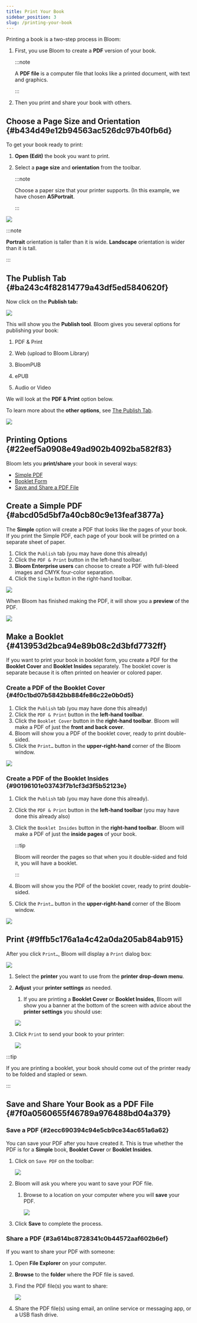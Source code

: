 ```yaml
---
title: Print Your Book
sidebar_position: 3
slug: /printing-your-book
---
```




Printing a book is a two-step process in Bloom:

1. First, you use Bloom to create a **PDF** version of your book.

	:::note
	
	A **PDF file** is a computer file that looks like a printed document, with text and graphics.
	
	:::
	
	

2. Then you print and share your book with others.

## Choose a Page Size and Orientation {#b434d49e12b94563ac526dc97b40fb6d}


To get your book ready to print:

1. **Open (Edit)** the book you want to print.
2. Select a **page size** and **orientation** from the toolbar.

	:::note
	
	Choose a paper size that your printer supports. (In this example, we have chosen **A5Portrait**.
	
	:::
	
	


![](./printing-your-book.5bb07a3d-3752-4356-8fdf-04f0624c49ee.png)


:::note

**Portrait** orientation is taller than it is wide. **Landscape** orientation is wider than it is tall.

:::




## The Publish Tab {#ba243c4f82814779a43df5ed5840620f}


Now click on the **Publish tab:**


![](./printing-your-book.a37bc951-a8fd-45b8-8a69-144d203c4df4.png)


This will show you the **Publish tool**. Bloom gives you several options for publishing your book:


<div class='notion-row'>
<div class='notion-column' style={{width: 'calc((100% - (min(32px, 4vw) * 1)) * 0.4375)'}}>

1. PDF & Print

2. Web (upload to Bloom Library)

3. BloomPUB

4. ePUB

5. Audio or Video


We will look at the **PDF & Print** option below.



To learn more about the **other options**, see [The Publish Tab](/cd021dc4-01ec-4147-8425-d76ad15c7ec1).



</div><div className='notion-spacer'></div>

<div class='notion-column' style={{width: 'calc((100% - (min(32px, 4vw) * 1)) * 0.5625)'}}>


![](./printing-your-book.d8092c63-4955-4262-b6e2-ad114fe5b2e7.png)


</div><div className='notion-spacer'></div>
</div>


## Printing Options {#22eef5a0908e49ad902b4092ba582f83}


Bloom lets you **print/share** your book in several ways:

- [Simple PDF](/printing-your-book#abcd05d5bf7a40cb80c9e13feaf3877a)
- [Booklet Form](/printing-your-book#413953d2bca94e89b08c2d3bfd7732ff)
- [Save and Share a PDF File](/printing-your-book#7f0a0560655f46789a976488bd04a379)

## Create a Simple PDF {#abcd05d5bf7a40cb80c9e13feaf3877a}


The **Simple** option will create a PDF that looks like the pages of your book. If you print the Simple PDF, each page of your book will be printed on a separate sheet of paper.

1. Click the `Publish` tab (you may have done this already)
2. Click the `PDF & Print` button in the left-hand toolbar.
3. **Bloom Enterprise users** can choose to create a PDF with full-bleed images and CMYK four-color separation.
4. Click the `Simple` button in the right-hand toolbar.

![](./printing-your-book.658e725c-1e16-4266-91f7-cc21ee1c9e11.png)


When Bloom has finished making the PDF, it will show you a **preview** of the PDF.


![](./printing-your-book.18d11ad0-4faf-43ad-b9a1-fe6a76aabe79.png)


## Make a Booklet {#413953d2bca94e89b08c2d3bfd7732ff}


If you want to print your book in booklet form, you create a PDF for the **Booklet Cover** and **Booklet Insides** separately. The booklet cover is separate because it is often printed on heavier or colored paper.


### Create a PDF of the Booklet Cover {#4f0c1bd07b5842bb884fe86c22e0b0d5}

1. Click the `Publish` tab (you may have done this already)
2. Click the `PDF & Print` button in the **left-hand toolbar**.
3. Click the `Booklet Cover` button in the **right-hand toolbar**. Bloom will make a PDF of just the **front and back cover**.
4. Bloom will show you a PDF of the booklet cover, ready to print double-sided.
5. Click the `Print…` button in the **upper-right-hand** corner of the Bloom window.

![](./printing-your-book.444377f4-cd53-44b0-a4c4-5659432eb5fa.png)


### Create a PDF of the Booklet Insides {#90196101e03743f7b1cf3d3f5b52123e}

1. Click the `Publish` tab (you may have done this already).
2. Click the `PDF & Print` button in the **left-hand toolbar** (you may have done this already also)
3. Click the `Booklet Insides` button in the **right-hand toolbar**. Bloom will make a PDF of just the **inside pages** of your book.

	:::tip
	
	Bloom will reorder the pages so that when you it double-sided and fold it, you will have a booklet. 
	
	:::
	
	

4. Bloom will show you the PDF of the booklet cover, ready to print double-sided.
5. Click the `Print…` button in the **upper-right-hand** corner of the Bloom window.

![](./printing-your-book.cac92118-0d18-41a7-9936-cd0628a2a1a8.png)


## Print {#9ffb5c176a1a4c42a0da205ab84ab915}


After you click `Print…`, Bloom will display a `Print` dialog box:


![](./printing-your-book.7508064f-9918-4977-aefc-0101740579be.png)

1. Select the **printer** you want to use from the **printer drop-down menu**.
2. **Adjust** your **printer settings** as needed.
	1. If you are printing a **Booklet Cover** or **Booklet Insides**, Bloom will show you a banner at the bottom of the screen with advice about the **printer settings** you should use:

	![](./printing-your-book.9dab3d42-e014-4dbd-8574-70c6b50ec4be.png)

3. Click `Print` to send your book to your printer:

	![](./printing-your-book.05632e74-8929-4f10-bdee-c6671f1836c8.png)


:::tip

If you are printing a booklet, your book should come out of the printer ready to be folded and stapled or sewn.

:::




## Save and Share Your Book as a PDF File {#7f0a0560655f46789a976488bd04a379}


### **Save a PDF** {#2ecc690394c94e5cb9ce34ac651a6a62}


You can save your PDF after you have created it. This is true whether the PDF is for a **Simple** book, **Booklet Cover** or **Booklet Insides**.

1. Click on `Save PDF` on the toolbar:

	![](./printing-your-book.8b78e727-82ac-4d2f-909c-c4f6fe72b601.png)

2. Bloom will ask you where you want to save your PDF file.
	1. Browse to a location on your computer where you will **save** your PDF.

		![](./printing-your-book.91ac3f89-ef0d-4054-995b-bce9c5e33fa3.png)

3. Click **Save** to complete the process.

### **Share a PDF** {#3a614bc8728341c0b44572aaf602b6ef}


If you want to share your PDF with someone:

1. Open **File Explorer** on your computer.
2. **Browse** to the **folder** where the PDF file is saved.
3. Find the PDF file(s) you want to share:

	![](./printing-your-book.69f0f5de-3c9b-4e0b-afe7-5097b7bf6e8c.png)

4. Share the PDF file(s) using email, an online service or messaging app, or a USB flash drive.
